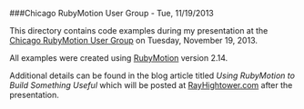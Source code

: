 ###Chicago RubyMotion User Group - Tue, 11/19/2013

This directory contains code examples during my presentation at the [Chicago RubyMotion User Group](http://www.meetup.com/Chicago-RubyMotion/events/143412442/) on Tuesday, November 19, 2013.

All examples were created using [RubyMotion](http://rubymotion.com) version 2.14.

Additional details can be found in the blog article titled *Using RubyMotion to Build Something Useful* which will be posted at [RayHightower.com](http://rayhightower.com) after the presentation.

